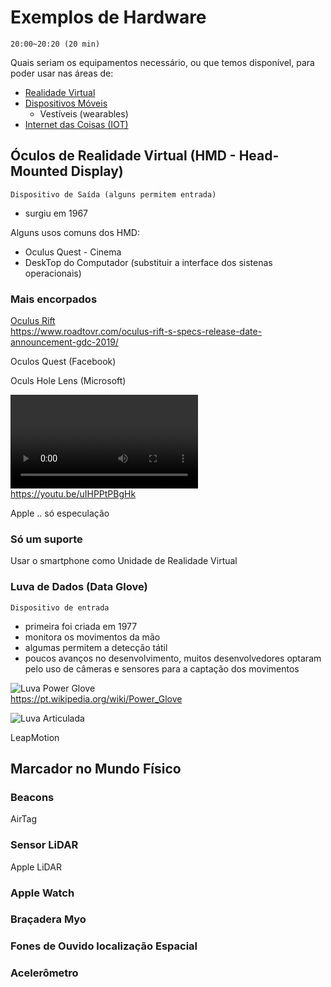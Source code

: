 # Exemplos de Hardware

    20:00~20:20 (20 min)  

Quais seriam os equipamentos necessário, ou que temos disponível, para poder usar nas áreas de:

- [Realidade Virtual](RealidadeVirtual.md "Conceitos sobre Realidade Virtual")  
- [Dispositivos Móveis](DispositivosMoveis.md "Conceitos sobre Dispositivos Móveis")  
  - Vestíveis (wearables)  
- [Internet das Coisas (IOT)](InternetDasCoisas.md "Conceitos sobre Internet das Coisas")  

## Óculos de Realidade Virtual (HMD - Head-Mounted Display)

    Dispositivo de Saída (alguns permitem entrada)  
  
- surgiu em 1967  

Alguns usos comuns dos HMD:

- Oculus Quest - Cinema  
- DeskTop do Computador (substituir a interface dos sistenas operacionais)  


### Mais encorpados

[Oculus Rift](HardwareExemplos/OculusRift.png "Oculus Rift")  
<https://www.roadtovr.com/oculus-rift-s-specs-release-date-announcement-gdc-2019/>  
  
Oculos Quest (Facebook)

Oculs Hole Lens (Microsoft)

![OculosHoloLens2.mp4](HardwareExemplos/OculosHoloLens2.mp4 "OculosHoloLens2.mp4")  
<https://youtu.be/uIHPPtPBgHk>

Apple .. só especulação

### Só um suporte

Usar o smartphone como Unidade de Realidade Virtual

### Luva de Dados (Data Glove)

    Dispositivo de entrada  
  
- primeira foi criada em 1977  
- monitora os movimentos da mão  
- algumas permitem a detecção tátil  
- poucos avanços no desenvolvimento, muitos desenvolvedores optaram pelo uso de câmeras e
sensores para a captação dos movimentos  

![Luva Power Glove](LuvaPowerGlove.png "Luva Power Glove")  
<https://pt.wikipedia.org/wiki/Power_Glove>

![Luva Articulada](LuvaArticulacao.png "Luva Articulada")  

LeapMotion

## Marcador no Mundo Físico

### Beacons

AirTag

### Sensor LiDAR

Apple LiDAR

### Apple Watch

### Braçadera Myo

### Fones de Ouvido localização Espacial

### Acelerômetro
